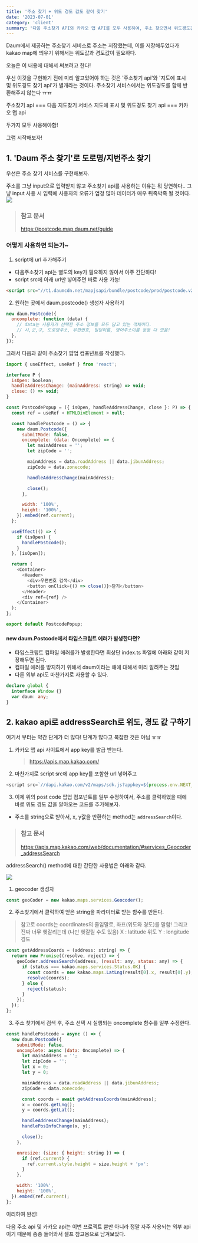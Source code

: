 ```yaml
---
title: '주소 찾기 + 위도 경도 값도 같이 찾기'
date: '2023-07-01'
category: 'client'
summary: '다음 주소찾기 API와 카카오 맵 API를 모두 사용하여, 주소 찾으면서 위도경도값도 찾아봅시다~~'
---
```


Daum에서 제공하는 주소찾기 서비스로 주소는 저장했는데,
이를 저장해두었다가 kakao map에 띄우기 위해서는 위도값과 경도값이 필요하다.

오늘은 이 내용에 대해서 써보려고 한다!

우선 이것을 구현하기 전에 미리 알고있어야 하는 것은
'주소찾기 api'와 '지도에 표시 및 위도경도 찾기 api'가 별개라는 것이다. 주소찾기 서비스에서는 위도경도를 함께 반환해주지 않는다 ㅠㅠ

주소찾기 api === 다음 지도찾기 서비스
지도에 표시 및 위도경도 찾기 api === 카카오 맵 api

두가지 모두 사용해야함!

그럼 시작해보자!

## 1. 'Daum 주소 찾기'로 도로명/지번주소 찾기

우선은 주소 찾기 서비스를 구현해보자.

주소를 그냥 input으로 입력받지 않고 주소찾기 api를 사용하는 이유는 뭐 당연하다.. 그냥 input 사용 시 입력에 사용자의 오류가 엄청 많아 데이터가 매우 뒤죽박죽 될 것이다.
![](https://velog.velcdn.com/images/jiwonyyy/post/492fbbd3-5272-4e88-9c42-beb4bee3c0ce/image.png)

> ### 참고 문서
>
> https://postcode.map.daum.net/guide

### 어떻게 사용하면 되는가~

1. script에 url 추가해주기

- 다음주소찾기 api는 별도의 key가 필요하지 않아서 아주 간단하다!
- script src에 아래 url만 넣어주면 바로 사용 가능!

```html
<script src="//t1.daumcdn.net/mapjsapi/bundle/postcode/prod/postcode.v2.js"></script>
```

2. 원하는 곳에서 daum.postcode() 생성자 사용하기

```js
new daum.Postcode({
  oncomplete: function (data) {
    // data는 사용자가 선택한 주소 정보를 모두 담고 있는 객체이다.
    // 시,군,구, 도로명주소, 우편번호, 빌딩이름, 영어주소이름 등등 다 있음!
  },
});
```

그래서 다음과 같이 주소찾기 팝업 컴포넌트를 작성했다.

```js
import { useEffect, useRef } from 'react';

interface P {
  isOpen: boolean;
  handleAddressChange: (mainAddress: string) => void;
  close: () => void;
}

const PostcodePopup = ({ isOpen, handleAddressChange, close }: P) => {
  const ref = useRef < HTMLDivElement > null;

  const handlePostcode = () => {
    new daum.Postcode({
      submitMode: false,
      oncomplete: (data: Oncomplete) => {
        let mainAddress = '';
        let zipCode = '';

        mainAddress = data.roadAddress || data.jibunAddress;
        zipCode = data.zonecode;

        handleAddressChange(mainAddress);

        close();
      },

      width: '100%',
      height: '100%',
    }).embed(ref.current);
  };

  useEffect(() => {
    if (isOpen) {
      handlePostcode();
    }
  }, [isOpen]);

  return (
    <Container>
      <Header>
        <div>우편번호 검색</div>
        <button onClick={() => close()}>닫기</button>
      </Header>
      <div ref={ref} />
    </Container>
  );
};

export default PostcodePopup;
```

#### new daum.Postcode에서 타입스크립트 에러가 발생한다면?

- 타입스크립트 컴파일 에러를가 발생한다면 최상단 index.ts 파일에 아래와 같이 저장해두면 된다.
- 컴파일 에러를 방지하기 위해서 daum이라는 애에 대해서 미리 알려주는 것임
- 다른 외부 api도 마찬가지로 사용할 수 있다.

```ts
declare global {
  interface Window {}
  var daum: any;
}
```

## 2. kakao api로 addressSearch로 위도, 경도 값 구하기

여기서 부터는 약간 단계가 더 많다! 단계가 많다고 복잡한 것은 아님 ㅠㅠ

1. 카카오 맵 api 사이트에서 app key를 발급 받는다.

   > https://apis.map.kakao.com/

2. 마찬가지로 script src에 app key를 포함한 url 넣어주고

```js
<script src=`//dapi.kakao.com/v2/maps/sdk.js?appkey=${process.env.NEXT_PUBLIC_KAKAO_APP_JS_KEY}&libraries=services,clusterer&autoload=false`></script>
```

3. 이제 위의 post code 팝업 컴포넌트를 일부 수정하여서, 주소를 클릭하였을 때에 바로 위도 경도 값을 알아오는 코드를 추가해보자.

- 주소를 string으로 받아서, x, y값을 반환하는 method는 `addressSearch`이다.

> ### 참고 문서
>
> https://apis.map.kakao.com/web/documentation/#services_Geocoder_addressSearch

addressSearch() method에 대한 간단한 사용법은 아래와 같다.

![](https://velog.velcdn.com/images/jiwonyyy/post/8ee8f7cf-d27a-444b-bf77-ba3761b12daf/image.png)

1. geocoder 생성자

```js
const geoCoder = new kakao.maps.services.Geocoder();
```

2. 주소찾기에서 클릭하여 얻은 string을 파라미터로 받는 함수를 만든다.

> 참고로 coords는 coordinates의 줄임말로, 좌표(위도와 경도)를 말함!
> 그리고 진짜 너무 헷갈리는데 (나만 헷갈릴 수도 있음)
> X : latitude 위도
> Y : longitude 경도

```js
const getAddressCoords = (address: string) => {
  return new Promise((resolve, reject) => {
    geoCoder.addressSearch(address, (result: any, status: any) => {
      if (status === kakao.maps.services.Status.OK) {
        const coords = new kakao.maps.LatLng(result[0].x, result[0].y);
        resolve(coords);
      } else {
        reject(status);
      }
    });
  });
};
```

3. 주소 찾기에서 검색 후, 주소 선택 시 실행되는 oncomplete 함수를 일부 수정한다.

```js
const handlePostcode = async () => {
  new daum.Postcode({
    submitMode: false,
    oncomplete: async (data: Oncomplete) => {
      let mainAddress = '';
      let zipCode = '';
      let x = 0;
      let y = 0;

      mainAddress = data.roadAddress || data.jibunAddress;
      zipCode = data.zonecode;

      const coords = await getAddressCoords(mainAddress);
      x = coords.getLng();
      y = coords.getLat();

      handleAddressChange(mainAddress);
      handlePosInfoChange(x, y);

      close();
    },

    onresize: (size: { height: string }) => {
      if (ref.current) {
        ref.current.style.height = size.height + 'px';
      }
    },

    width: '100%',
    height: '100%',
  }).embed(ref.current);
};
```

이리하여 완성!

다음 주소 api 및 카카오 api는 이번 프로젝트 뿐만 아니라 정말 자주 사용되는 외부 api이기 때문에 종종 들어와서 셀프 참고용으로 남겨보았다.
